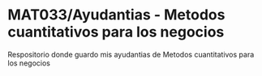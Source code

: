 # MAT033/Ayudantias - Metodos cuantitativos para los negocios 
Respositorio donde guardo mis ayudantias de Metodos cuantitativos para los negocios
